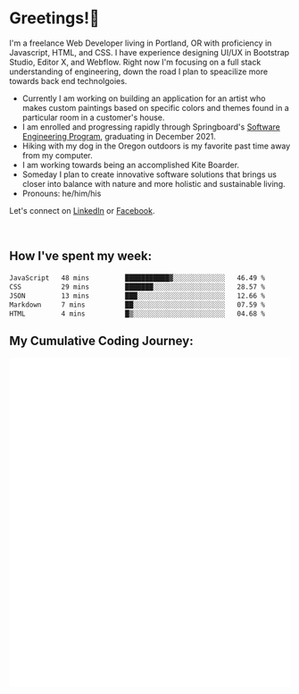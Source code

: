 # Greetings!🖖

I'm a freelance Web Developer living in Portland, OR with proficiency in Javascript, HTML, and CSS. I have experience designing UI/UX in Bootstrap Studio, Editor X, and Webflow. Right now I'm focusing on a full stack understanding of engineering, down the road I plan to speacilize more towards back end technolgoies. 

- Currently I am working on building an application for an artist who makes custom paintings based on specific colors and themes found in a particular room in a customer's house.
- I am enrolled and progressing rapidly through Springboard's <a href='https://www.springboard.com/courses/software-engineering-career-track/'>Software Engineering Program</a>, graduating in December 2021.
- Hiking with my dog in the Oregon outdoors is my favorite past time away from my computer.
- I am working towards being an accomplished Kite Boarder.  
- Someday I plan to create innovative software solutions that brings us closer into balance with nature and more holistic and sustainable living.
- Pronouns: he/him/his


Let's connect on <a href='http://www.linkedin.com/in/bryantmac'>LinkedIn</a> or <a href='http://www.facebook.com/bryantm'>Facebook</a>.

<img src="https://github.com/zataara/zataara/blob/master/images/codeStats.svg" alt=""/>

## How I've spent my week:
<!--START_SECTION:waka-->
```text
JavaScript   48 mins         ███████████▓░░░░░░░░░░░░░   46.49 % 
CSS          29 mins         ███████░░░░░░░░░░░░░░░░░░   28.57 % 
JSON         13 mins         ███░░░░░░░░░░░░░░░░░░░░░░   12.66 % 
Markdown     7 mins          ██░░░░░░░░░░░░░░░░░░░░░░░   07.59 % 
HTML         4 mins          █▒░░░░░░░░░░░░░░░░░░░░░░░   04.68 % 
```
<!--END_SECTION:waka-->

## My Cumulative Coding Journey:
<img align='left' src='https://github.com/zataara/github-api-stats/blob/master/generated/overview.svg' />
<img align='center' src='https://github.com/zataara/github-api-stats/blob/master/generated/languages.svg' />









